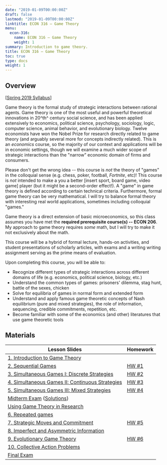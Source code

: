 ```yaml
---
date: "2019-01-09T00:00:00Z"
draft: false
lastmod: "2019-01-09T00:00:00Z"
linktitle: ECON 316 — Game Theory
menu:
  econ-316:
    name: ECON 316 — Game Theory
    weight: 1
summary: Introduction to game theory.
title: ECON 316 — Game Theory
toc: true
type: docs
weight: 1
---
```


## Overview

[[Spring 2019 Syllabus](https://www.dropbox.com/s/utj099m7w8ap831/Game_Theory_Syllabus.pdf?dl=0)]

Game theory is the formal study of strategic interactions between rational agents. Game theory is one of the most useful and powerful theoretical innovations in 20^th^ century social science, and has been applied extensively to economics, political science, psychology, sociology, logic, computer science, animal behavior, and evolutionary biology. Twelve economists have won the Nobel Prize for research directly related to game theory (and arguably several more for concepts indirectly related). This is an *economics* course, so the majority of our context and applications will be in economic settings, though we will examine a much wider scope of strategic interactions than the "narrow" economic domain of firms and consumers. 

Please don't get the wrong idea -- this course is *not* the theory of "games" in the colloquial sense (e.g. chess, poker, football, *Fortnite*, etc)! This course is *not* intended to make a you a better [insert sport, board game, video game] player (but it might be a second-order effect!). A "game" in game theory is defined according to certain technical criteria. Furthermore, formal game theory can be very mathematical. I will try to balance formal theory with interesting real world applications, sometimes including colloquial "games."

Game theory is a direct extension of basic microeconomics, so this class assumes you have met the  **required prerequisite course(s) -- ECON 206**. My approach to game theory requires *some* math, but I will try to make it not exclusively about the math.   

This course will be a hybrid of formal lecture, hands-on activities, and student presentations of scholarly articles, with exams and a writing writing assignment serving as the prime means of evaluation. 

Upon completing this course, you will be able to: 

- Recognize different types of strategic interactions across different domains of life (e.g. economics, political science, biology, etc.)
- Understand the common types of games: prisoners' dilemma, stag hunt, battle of the sexes,  chicken
- Solve for equilibria of games in normal form and extended form
- Understand and apply famous game theoretic concepts of Nash equilibrium (pure and mixed strategies), the role of information, sequencing, credible commitments, repetition, etc.
- Become familiar with some of the economics (and other) literatures that use game theoretic tools

## Materials

| Lesson Slides | Homework |
|---------------|----------|
| [1. Introduction to Game Theory](https://www.dropbox.com/s/ortqg63zdeu8ps7/Lesson1.pdf?dl=0) | |
| [2. Sequential Games](https://www.dropbox.com/s/oy5rul33u2y2i6a/Lesson2.pdf?dl=0) | [HW #1](https://www.dropbox.com/s/2e9kk5p8v9fsh0v/HW1.pdf?dl=0) |
| [3. Simultaneous Games I: Discrete Strategies](https://www.dropbox.com/s/8lti0o5thzvu1ku/Lesson3.pdf?dl=0) | [HW #2](https://www.dropbox.com/s/2mub4zvigfxex90/HW2.pdf?dl=0) |
| [4. Simultaneous Games II: Continuous Strategies](https://www.dropbox.com/s/783kcv1hbq0e8s1/Lesson4.pdf?dl=0) | [HW #3](https://www.dropbox.com/s/ph9io3cvxhmd3x5/HW3.pdf?dl=0) |
| [5. Simultaneous Games III: Mixed Strategies](https://www.dropbox.com/s/awi6hxndwjihyop/Lesson5.pdf?dl=0) | [HW #4](https://www.dropbox.com/s/ae3wfjzdl8bnnau/HW4.pdf?dl=0) |
| [Midterm Exam](https://www.dropbox.com/s/6yj0gnracavszic/Midterm.pdf?dl=0) ([Solutions](https://www.dropbox.com/s/7nki3fgek1dwjte/Midterm_solutions.pdf?dl=0)) | |
| [Using Game Theory in Research](https://www.dropbox.com/s/4unmmqhf49fdufk/Game_theory_research.pdf?dl=0) | |
| [6. Repeated games](https://www.dropbox.com/s/bj8p7ua3wp6cb57/Lesson6.pdf?dl=0) | |
| [7. Strategic Moves and Commitment](https://www.dropbox.com/s/4guj405zn5wyfsn/Lesson7.pdf?dl=0) | [HW #5](https://www.dropbox.com/s/vrdsrys4kiq4t7w/HW5.pdf?dl=0) |
| [8. Imperfect and Asymmetric Information](https://www.dropbox.com/s/xo5a79phoepskoy/Lesson8.pdf?dl=0) | | 
| [9. Evolutionary Game Theory](https://www.dropbox.com/s/xv9honhmiweoga3/Lesson9.pdf?dl=0) | [HW #6](https://www.dropbox.com/s/05m9ppt91ou1osk/HW6.pdf?dl=0) | 
| [10. Collective Action Problems](https://www.dropbox.com/s/j9spx48gn14jj8m/Lesson10.pdf?dl=0) | | 
| [Final Exam](https://www.dropbox.com/s/97ftoce2qb2jyys/Final.pdf?dl=0) | |